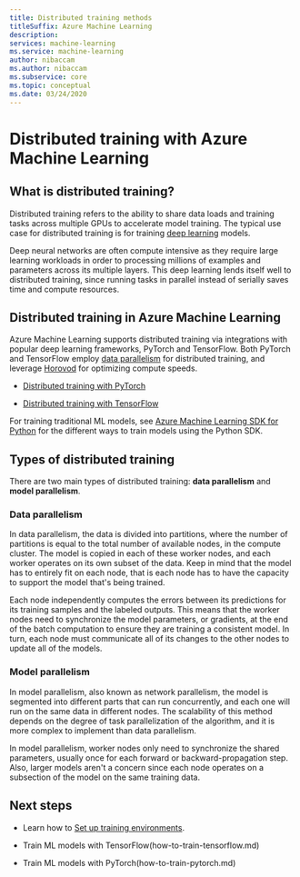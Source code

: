 ```yaml
---
title: Distributed training methods
titleSuffix: Azure Machine Learning
description:
services: machine-learning
ms.service: machine-learning
author: nibaccam
ms.author: nibaccam
ms.subservice: core
ms.topic: conceptual
ms.date: 03/24/2020
---
```


# Distributed training with Azure Machine Learning

## What is distributed training?

Distributed training refers to the ability to share data loads and training tasks across multiple GPUs to accelerate model training. The typical use case for distributed training is for training [deep learning](concept-deep-learning-vs-machine-learning.md) models. 

Deep neural networks are often compute intensive as they require large learning workloads in order to processing millions of examples and parameters across its multiple layers. This deep learning lends itself well to distributed training, since running tasks in parallel instead of serially saves time and compute resources.

## Distributed training in Azure Machine Learning

Azure Machine Learning supports distributed training via integrations with popular deep learning frameworks, PyTorch and TensorFlow.  Both PyTorch and TensorFlow employ [data parallelism](#data-parallelism) for distributed training, and leverage [Horovod](https://horovod.readthedocs.io/en/latest/summary_include.html) for optimizing compute speeds. 

* [Distributed training with PyTorch](how-to-train-tensorflow.md#distributed-training)

* [Distributed training with TensorFlow](how-to-train-pytorch.md#distributed-training)


For training traditional ML models, see [Azure Machine Learning SDK for Python](#python-sdk) for the different ways to train models using the Python SDK.

## Types of distributed training

There are two main types of distributed training: **data parallelism** and **model parallelism**.

### Data parallelism

In data parallelism, the data is divided into partitions, where the number of partitions is equal to the total number of available nodes,  in the compute cluster. The model is copied in each of these worker nodes, and each worker operates on its own subset of the data. Keep in mind that the model has to entirely fit on each node, that is each node has to have the capacity to support the model that's being trained.

Each node independently computes the errors between its predictions for its training samples and the labeled outputs. This means that the worker nodes need to synchronize the model parameters, or gradients, at the end of the batch computation to ensure they are training a consistent model. In turn, each node must communicate all of its changes to the other nodes to update all of the models.

### Model parallelism

In model parallelism, also known as network parallelism, the model is segmented into different parts that can run concurrently, and each one will run on the same data in different nodes. The scalability of this method depends on the degree of task parallelization of the algorithm, and it is more complex to implement than data parallelism. 

In model parallelism, worker nodes only need to synchronize the shared parameters, usually once for each forward or backward-propagation step. Also, larger models aren't a concern since each node operates on a subsection of the model on the same training data.

## Next steps

* Learn how to [Set up training environments](how-to-set-up-training-targets.md).

* Train ML models with TensorFlow(how-to-train-tensorflow.md)

* Train ML models with PyTorch(how-to-train-pytorch.md) 


